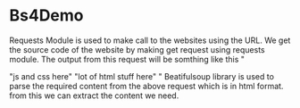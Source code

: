# Bs4Demo

Requests Module is used to make call to the websites using the URL. We get the source code of the website by making get request using requests module.
The output from this request will be somthing like this
" <html>
  <head>
  <title> </title>
    "js and css here"
  </head>
  <body>
    "lot of html stuff here"
  </body>
  </html> "
Beatifulsoup library is used to parse the required content from the above request which is in html format. from this we can extract the content we need.
